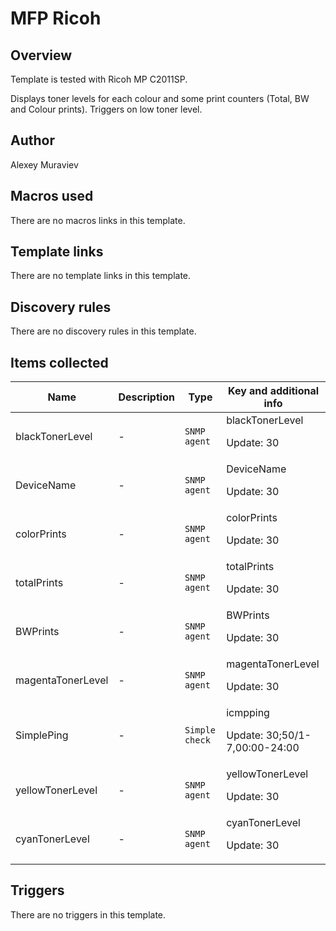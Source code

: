 # MFP Ricoh

## Overview

Template is tested with Ricoh MP C2011SP.


Displays toner levels for each colour and some print counters (Total, BW and Colour prints). Triggers on low toner level.



## Author

Alexey Muraviev

## Macros used

There are no macros links in this template.

## Template links

There are no template links in this template.

## Discovery rules

There are no discovery rules in this template.

## Items collected

|Name|Description|Type|Key and additional info|
|----|-----------|----|----|
|blackTonerLevel|<p>-</p>|`SNMP agent`|blackTonerLevel<p>Update: 30</p>|
|DeviceName|<p>-</p>|`SNMP agent`|DeviceName<p>Update: 30</p>|
|colorPrints|<p>-</p>|`SNMP agent`|colorPrints<p>Update: 30</p>|
|totalPrints|<p>-</p>|`SNMP agent`|totalPrints<p>Update: 30</p>|
|BWPrints|<p>-</p>|`SNMP agent`|BWPrints<p>Update: 30</p>|
|magentaTonerLevel|<p>-</p>|`SNMP agent`|magentaTonerLevel<p>Update: 30</p>|
|SimplePing|<p>-</p>|`Simple check`|icmpping<p>Update: 30;50/1-7,00:00-24:00</p>|
|yellowTonerLevel|<p>-</p>|`SNMP agent`|yellowTonerLevel<p>Update: 30</p>|
|cyanTonerLevel|<p>-</p>|`SNMP agent`|cyanTonerLevel<p>Update: 30</p>|
## Triggers

There are no triggers in this template.

